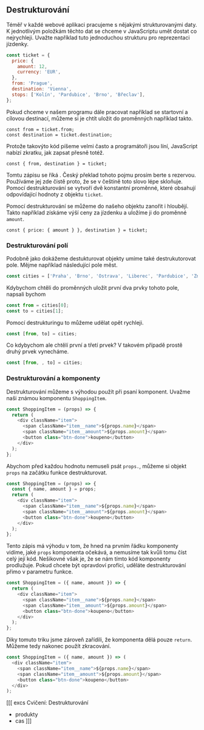 ## Destrukturování

Téměř v každé webové aplikaci pracujeme s nějakými strukturovanými daty. K jednotlivým položkám těchto dat se chceme v JavaScriptu umět dostat co nejrychleji. Uvažte například tuto jednoduchou strukturu pro reprezentaci jízdenky.

```js
const ticket = {
  price: {
    amount: 12,
    currency: 'EUR',
  },
  from: 'Prague',
  destination: 'Vienna',
  stops: ['Kolín', 'Pardubice', 'Brno', 'Břeclav'],
};
```

Pokud chceme v našem programu dále pracovat například se startovní a cílovou destinací, můžeme si je chtít uložit do proměnných například takto.

```jscon
const from = ticket.from;
const destination = ticket.destination;
```

Protože takovýto kód píšeme velmi často a programátoři jsou líní, JavaScript nabízí zkratku, jak zapsat přesně totéž.

```jscon
const { from, destination } = ticket;
```

Tomtu zápisu se říká <term cs="destrukturování" en="destructuring">. Český překlad tohoto pojmu prosím berte s rezervou. Používáme jej zde čistě proto, že se v češtině toto slovo lépe skloňuje. Pomocí destrukturování se vytvoří dvě konstantní proměnné, které obsahují odpovídající hodnoty z objektu `ticket`.

Pomocí destrukturování se můžeme do našeho objektu zanořit i hloubějí. Takto například získáme výší ceny za jízdenku a uložíme ji do proměnné `amount`.

```jscon
const { price: { amount } }, destination } = ticket;
```

### Destrukturování polí

Podobně jako dokážeme destukturovat objekty umíme také destrukutorovat pole. Mějme například následující pole měst.

```js
const cities = ['Praha', 'Brno', 'Ostrava', 'Liberec', 'Pardubice', 'Znojmo'];
```

Kdybychom chtěli do proměnných uložit první dva prvky tohoto pole, napsali bychom

```js
const from = cities[0];
const to = cities[1];
```

Pomocí destrukturingu to můžeme udělat opět rychleji.

```js
const [from, to] = cities;
```

Co kdybychom ale chtělí první a třetí prvek? V takovém případě prostě druhý prvek vynecháme.

```js
const [from, , to] = cities;
```

### Destrukturování a komponenty

Destrukturování můžeme s výhodou použít při psaní komponent. Uvažme naši známou komponentu `ShoppingItem`.

```js
const ShoppingItem = (props) => {
  return (
    <div className="item">
      <span className="item__name">${props.name}</span>
      <span className="item__amount">${props.amount}</span>
      <button class="btn-done">koupeno</button>
    </div>
  );
};
```

Abychom před každou hodnotu nemuseli psát `props.`, můžeme si objekt `props` na začátku funkce destrukturovat.

```js
const ShoppingItem = (props) => {
  const { name, amount } = props;
  return (
    <div className="item">
      <span className="item__name">${props.name}</span>
      <span className="item__amount">${props.amount}</span>
      <button class="btn-done">koupeno</button>
    </div>
  );
};
```

Tento zápis má výhodu v tom, že hned na prvním řádku komponenty vidíme, jaké `props` komponenta očekává, a nemusíme tak kvůli tomu číst celý její kód. Nešikovné však je, že se nám tímto kód komponenty prodlužuje. Pokud chcete být opravdoví profíci, uděláte destrukturování přimo v parametru funkce.

```js
const ShoppingItem = ({ name, amount }) => {
  return (
    <div className="item">
      <span className="item__name">${props.name}</span>
      <span className="item__amount">${props.amount}</span>
      <button class="btn-done">koupeno</button>
    </div>
  );
};
```

Diky tomuto triku jsme zároveň zařídili, že komponenta dělá pouze `return`. Můžeme tedy nakonec použít zkracování.

```js
const ShoppingItem = ({ name, amount }) => (
  <div className="item">
    <span className="item__name">${props.name}</span>
    <span className="item__amount">${props.amount}</span>
    <button class="btn-done">koupeno</button>
  </div>
);
```

[[[ excs Cvičení: Destrukturování
- produkty
- cas
]]]
